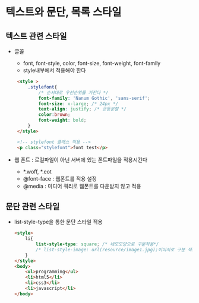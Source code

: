 # 텍스트와 문단, 목록 스타일

## 텍스트 관련 스타일
- 글꼴
    - font, font-style, color, font-size, font-weight, font-family
    - style내부에서 적용해야 한다
   ```html
    <style >
        .stylefont{
            /* 순서대로 우선순위를 가진다 */
            font-family: 'Nanum Gothic', 'sans-serif';
            font-size: x-large; /* 24px */
            text-align: justify; /* 균등분할 */
            color:brown;
            font-weight: bold;
        }
    </style>

    <!-- stylefont 클래스 적용 -->
    <p class="stylefont">font test</p>
   ```

- 웹 폰트 : 로컬파일이 아닌 서버에 있는 폰트파일을 적용시킨다
    - *.woff, *.eot
    - @font-face : 웹폰트를 적용 설정
    - @media : 미디어 쿼리로 웹폰트를 다운받지 않고 적용


## 문단 관련 스타일
- list-style-type을 통한 문단 스타일 적용
    ```html
    <style>
        li{
            list-style-type: square; /* 네모모양으로 구분적용*/
            /* list-style-image: url(resource/image1.jpg);이미지로 구분 적용 */
        }
    </style>
    <body>
        <ul>programming</ul>
        <li>html5</li>
        <li>css3</li>
        <li>javascript</li>
    </body>
    ```